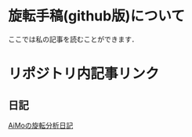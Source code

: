 # 旋転手稿(github版)について
ここでは私の記事を読むことができます．
# リポジトリ内記事リンク
## 日記
[AiMoの旋転分析日記](penspinning/diary/000000_main.md)